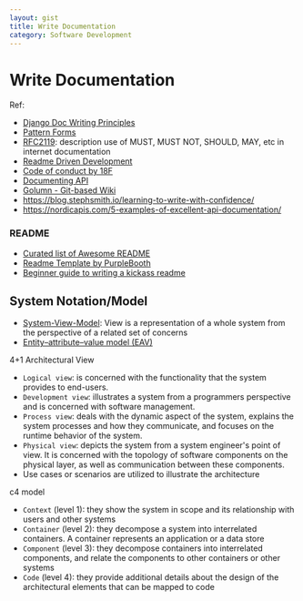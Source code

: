 ```yaml
---
layout: gist
title: Write Documentation
category: Software Development
---
```


# Write Documentation

Ref:
- [Django Doc Writing Principles](https://jacobian.org/writing/great-documentation/)
- [Pattern Forms](https://www.martinfowler.com/articles/writingPatterns.html)
- [RFC2119](https://tools.ietf.org/html/rfc2119): description use of MUST, MUST NOT, SHOULD, MAY, etc in internet documentation
- [Readme Driven Development](http://tom.preston-werner.com/2010/08/23/readme-driven-development.html)
- [Code of conduct by 18F](https://github.com/18F/code-of-conduct)
- [Documenting API](https://idratherbewriting.com/learnapidoc/)
- [Golumn - Git-based Wiki](https://github.com/gollum/gollum)
- <https://blog.stephsmith.io/learning-to-write-with-confidence/>
- <https://nordicapis.com/5-examples-of-excellent-api-documentation/>


### README

- [Curated list of Awesome README](https://github.com/matiassingers/awesome-readme)
- [Readme Template by PurpleBooth](https://gist.github.com/PurpleBooth/109311bb0361f32d87a2)
- [Beginner guide to writing a kickass readme](https://medium.com/@meakaakka/a-beginners-guide-to-writing-a-kickass-readme-7ac01da88ab3)


## System Notation/Model

- [System-View-Model](https://en.wikipedia.org/wiki/View_model): View is a representation of a whole system from the perspective of a related set of concerns
- [Entity–attribute–value model (EAV)](https://en.wikipedia.org/wiki/Entity%E2%80%93attribute%E2%80%93value_model)

4+1 Architectural View
- `Logical view`: is concerned with the functionality that the system provides to end-users.
- `Development view`: illustrates a system from a programmers perspective and is concerned with software management.
- `Process view`: deals with the dynamic aspect of the system, explains the system processes and how they communicate, and focuses on the runtime behavior of the system.
- `Physical view`: depicts the system from a system engineer's point of view. It is concerned with the topology of software components on the physical layer, as well as communication between these components.
- Use cases or scenarios are utilized to illustrate the architecture

c4 model
- `Context` (level 1): they show the system in scope and its relationship with users and other systems
- `Container` (level 2): they decompose a system into interrelated containers.  A container represents an application or a data store
- `Component` (level 3): they decompose containers into interrelated components, and relate the components to other containers or other systems
- `Code` (level 4): they provide additional details about the design of the architectural elements that can be mapped to code


